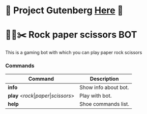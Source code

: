 # 🚨 Project Gutenberg [Here](https://github.com/volt1c/project-gutenberg) 🚨

# 🗿🧻✂️ Rock paper scissors BOT

This is a gaming bot with which you can play paper rock scissors

### Commands

| Command                                | Description          |
|----------------------------------------|----------------------|
| **info**                               | Show info about bot. |
| **play** <_rock_\|_paper_\|_scissors_> | Play with bot.       |
| **help**                               | Shoe commands list.  |
